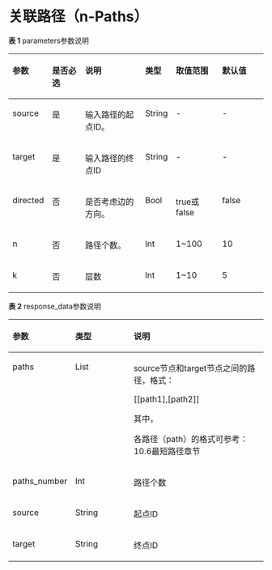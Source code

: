 # 关联路径（n-Paths）<a name="ges_03_0083"></a>

**表 1**  parameters参数说明

<a name="table12367516203915"></a>
<table><thead align="left"><tr id="row339741616393"><th class="cellrowborder" valign="top" width="13.861386138613863%" id="mcps1.2.7.1.1"><p id="p14400216193916"><a name="p14400216193916"></a><a name="p14400216193916"></a>参数</p>
</th>
<th class="cellrowborder" valign="top" width="13.861386138613863%" id="mcps1.2.7.1.2"><p id="p13404181620397"><a name="p13404181620397"></a><a name="p13404181620397"></a>是否必选</p>
</th>
<th class="cellrowborder" valign="top" width="25.455445544554458%" id="mcps1.2.7.1.3"><p id="p641051613395"><a name="p641051613395"></a><a name="p641051613395"></a>说明</p>
</th>
<th class="cellrowborder" valign="top" width="9.198019801980198%" id="mcps1.2.7.1.4"><p id="p4414101613912"><a name="p4414101613912"></a><a name="p4414101613912"></a>类型</p>
</th>
<th class="cellrowborder" valign="top" width="18.81188118811881%" id="mcps1.2.7.1.5"><p id="p84189166391"><a name="p84189166391"></a><a name="p84189166391"></a>取值范围</p>
</th>
<th class="cellrowborder" valign="top" width="18.81188118811881%" id="mcps1.2.7.1.6"><p id="p1642591610399"><a name="p1642591610399"></a><a name="p1642591610399"></a>默认值</p>
</th>
</tr>
</thead>
<tbody><tr id="row2429181693918"><td class="cellrowborder" valign="top" width="13.861386138613863%" headers="mcps1.2.7.1.1 "><p id="p1243371603914"><a name="p1243371603914"></a><a name="p1243371603914"></a>source</p>
</td>
<td class="cellrowborder" valign="top" width="13.861386138613863%" headers="mcps1.2.7.1.2 "><p id="p20438141614394"><a name="p20438141614394"></a><a name="p20438141614394"></a>是</p>
</td>
<td class="cellrowborder" valign="top" width="25.455445544554458%" headers="mcps1.2.7.1.3 "><p id="p1644101613398"><a name="p1644101613398"></a><a name="p1644101613398"></a>输入路径的起点ID。</p>
</td>
<td class="cellrowborder" valign="top" width="9.198019801980198%" headers="mcps1.2.7.1.4 "><p id="p2445131643916"><a name="p2445131643916"></a><a name="p2445131643916"></a>String</p>
</td>
<td class="cellrowborder" valign="top" width="18.81188118811881%" headers="mcps1.2.7.1.5 "><p id="p54501216143913"><a name="p54501216143913"></a><a name="p54501216143913"></a>-</p>
</td>
<td class="cellrowborder" valign="top" width="18.81188118811881%" headers="mcps1.2.7.1.6 "><p id="p1145612169397"><a name="p1145612169397"></a><a name="p1145612169397"></a>-</p>
</td>
</tr>
<tr id="row1354819122815"><td class="cellrowborder" valign="top" width="13.861386138613863%" headers="mcps1.2.7.1.1 "><p id="p7843173202816"><a name="p7843173202816"></a><a name="p7843173202816"></a>target</p>
</td>
<td class="cellrowborder" valign="top" width="13.861386138613863%" headers="mcps1.2.7.1.2 "><p id="p2843232152811"><a name="p2843232152811"></a><a name="p2843232152811"></a>是</p>
</td>
<td class="cellrowborder" valign="top" width="25.455445544554458%" headers="mcps1.2.7.1.3 "><p id="p20843332112810"><a name="p20843332112810"></a><a name="p20843332112810"></a>输入路径的终点ID</p>
</td>
<td class="cellrowborder" valign="top" width="9.198019801980198%" headers="mcps1.2.7.1.4 "><p id="p16843123242820"><a name="p16843123242820"></a><a name="p16843123242820"></a>String</p>
</td>
<td class="cellrowborder" valign="top" width="18.81188118811881%" headers="mcps1.2.7.1.5 "><p id="p118434321281"><a name="p118434321281"></a><a name="p118434321281"></a>-</p>
</td>
<td class="cellrowborder" valign="top" width="18.81188118811881%" headers="mcps1.2.7.1.6 "><p id="p4354019192816"><a name="p4354019192816"></a><a name="p4354019192816"></a>-</p>
</td>
</tr>
<tr id="row154931916173919"><td class="cellrowborder" valign="top" width="13.861386138613863%" headers="mcps1.2.7.1.1 "><p id="p12498171613913"><a name="p12498171613913"></a><a name="p12498171613913"></a>directed</p>
</td>
<td class="cellrowborder" valign="top" width="13.861386138613863%" headers="mcps1.2.7.1.2 "><p id="p7503121617391"><a name="p7503121617391"></a><a name="p7503121617391"></a>否</p>
</td>
<td class="cellrowborder" valign="top" width="25.455445544554458%" headers="mcps1.2.7.1.3 "><p id="p165069165398"><a name="p165069165398"></a><a name="p165069165398"></a>是否考虑边的方向。</p>
</td>
<td class="cellrowborder" valign="top" width="9.198019801980198%" headers="mcps1.2.7.1.4 "><p id="p25096169392"><a name="p25096169392"></a><a name="p25096169392"></a>Bool</p>
</td>
<td class="cellrowborder" valign="top" width="18.81188118811881%" headers="mcps1.2.7.1.5 "><p id="p165141916143910"><a name="p165141916143910"></a><a name="p165141916143910"></a>true或false</p>
</td>
<td class="cellrowborder" valign="top" width="18.81188118811881%" headers="mcps1.2.7.1.6 "><p id="p152221616393"><a name="p152221616393"></a><a name="p152221616393"></a>false</p>
</td>
</tr>
<tr id="row1442014612715"><td class="cellrowborder" valign="top" width="13.861386138613863%" headers="mcps1.2.7.1.1 "><p id="p16421762277"><a name="p16421762277"></a><a name="p16421762277"></a>n</p>
</td>
<td class="cellrowborder" valign="top" width="13.861386138613863%" headers="mcps1.2.7.1.2 "><p id="p242113652712"><a name="p242113652712"></a><a name="p242113652712"></a>否</p>
</td>
<td class="cellrowborder" valign="top" width="25.455445544554458%" headers="mcps1.2.7.1.3 "><p id="p1942196102713"><a name="p1942196102713"></a><a name="p1942196102713"></a>路径个数。</p>
</td>
<td class="cellrowborder" valign="top" width="9.198019801980198%" headers="mcps1.2.7.1.4 "><p id="p44214613279"><a name="p44214613279"></a><a name="p44214613279"></a>Int</p>
</td>
<td class="cellrowborder" valign="top" width="18.81188118811881%" headers="mcps1.2.7.1.5 "><p id="p16421176192718"><a name="p16421176192718"></a><a name="p16421176192718"></a>1~100</p>
</td>
<td class="cellrowborder" valign="top" width="18.81188118811881%" headers="mcps1.2.7.1.6 "><p id="p7421136142714"><a name="p7421136142714"></a><a name="p7421136142714"></a>10</p>
</td>
</tr>
<tr id="row042112682720"><td class="cellrowborder" valign="top" width="13.861386138613863%" headers="mcps1.2.7.1.1 "><p id="p042176132710"><a name="p042176132710"></a><a name="p042176132710"></a>k</p>
</td>
<td class="cellrowborder" valign="top" width="13.861386138613863%" headers="mcps1.2.7.1.2 "><p id="p14211463277"><a name="p14211463277"></a><a name="p14211463277"></a>否</p>
</td>
<td class="cellrowborder" valign="top" width="25.455445544554458%" headers="mcps1.2.7.1.3 "><p id="p16421146142718"><a name="p16421146142718"></a><a name="p16421146142718"></a>层数</p>
</td>
<td class="cellrowborder" valign="top" width="9.198019801980198%" headers="mcps1.2.7.1.4 "><p id="p1642116622714"><a name="p1642116622714"></a><a name="p1642116622714"></a>Int</p>
</td>
<td class="cellrowborder" valign="top" width="18.81188118811881%" headers="mcps1.2.7.1.5 "><p id="p1421126172715"><a name="p1421126172715"></a><a name="p1421126172715"></a>1~10</p>
</td>
<td class="cellrowborder" valign="top" width="18.81188118811881%" headers="mcps1.2.7.1.6 "><p id="p94211466272"><a name="p94211466272"></a><a name="p94211466272"></a>5</p>
</td>
</tr>
</tbody>
</table>

**表 2**  response\_data参数说明

<a name="table32881853474"></a>
<table><thead align="left"><tr id="row9288115114718"><th class="cellrowborder" valign="top" width="22.63%" id="mcps1.2.4.1.1"><p id="p5302353479"><a name="p5302353479"></a><a name="p5302353479"></a>参数</p>
</th>
<th class="cellrowborder" valign="top" width="23.35%" id="mcps1.2.4.1.2"><p id="p18302175194717"><a name="p18302175194717"></a><a name="p18302175194717"></a>类型</p>
</th>
<th class="cellrowborder" valign="top" width="54.02%" id="mcps1.2.4.1.3"><p id="p6302655476"><a name="p6302655476"></a><a name="p6302655476"></a>说明</p>
</th>
</tr>
</thead>
<tbody><tr id="row9553165153818"><td class="cellrowborder" valign="top" width="22.63%" headers="mcps1.2.4.1.1 "><p id="p75531651163817"><a name="p75531651163817"></a><a name="p75531651163817"></a>paths</p>
</td>
<td class="cellrowborder" valign="top" width="23.35%" headers="mcps1.2.4.1.2 "><p id="p1553175173812"><a name="p1553175173812"></a><a name="p1553175173812"></a>List</p>
</td>
<td class="cellrowborder" valign="top" width="54.02%" headers="mcps1.2.4.1.3 "><p id="p126941653599"><a name="p126941653599"></a><a name="p126941653599"></a>source节点和target节点之间的路径，格式：</p>
<p id="p86944515596"><a name="p86944515596"></a><a name="p86944515596"></a>[[path1],[path2]]</p>
<p id="p13522949115819"><a name="p13522949115819"></a><a name="p13522949115819"></a>其中，</p>
<p id="p9216437572"><a name="p9216437572"></a><a name="p9216437572"></a>各路径（path）的格式可参考：10.6最短路径章节</p>
</td>
</tr>
<tr id="row198912301083"><td class="cellrowborder" valign="top" width="22.63%" headers="mcps1.2.4.1.1 "><p id="p18891143016810"><a name="p18891143016810"></a><a name="p18891143016810"></a>paths_number</p>
</td>
<td class="cellrowborder" valign="top" width="23.35%" headers="mcps1.2.4.1.2 "><p id="p88910301689"><a name="p88910301689"></a><a name="p88910301689"></a>Int</p>
</td>
<td class="cellrowborder" valign="top" width="54.02%" headers="mcps1.2.4.1.3 "><p id="p0891113019814"><a name="p0891113019814"></a><a name="p0891113019814"></a>路径个数</p>
</td>
</tr>
<tr id="row630213511479"><td class="cellrowborder" valign="top" width="22.63%" headers="mcps1.2.4.1.1 "><p id="p12302165104716"><a name="p12302165104716"></a><a name="p12302165104716"></a>source</p>
</td>
<td class="cellrowborder" valign="top" width="23.35%" headers="mcps1.2.4.1.2 "><p id="p33021755478"><a name="p33021755478"></a><a name="p33021755478"></a>String</p>
</td>
<td class="cellrowborder" valign="top" width="54.02%" headers="mcps1.2.4.1.3 "><p id="p173022514717"><a name="p173022514717"></a><a name="p173022514717"></a>起点ID</p>
</td>
</tr>
<tr id="row63021956479"><td class="cellrowborder" valign="top" width="22.63%" headers="mcps1.2.4.1.1 "><p id="p1330215534715"><a name="p1330215534715"></a><a name="p1330215534715"></a>target</p>
</td>
<td class="cellrowborder" valign="top" width="23.35%" headers="mcps1.2.4.1.2 "><p id="p133029519472"><a name="p133029519472"></a><a name="p133029519472"></a>String</p>
</td>
<td class="cellrowborder" valign="top" width="54.02%" headers="mcps1.2.4.1.3 "><p id="p1930215510478"><a name="p1930215510478"></a><a name="p1930215510478"></a>终点ID</p>
</td>
</tr>
</tbody>
</table>

